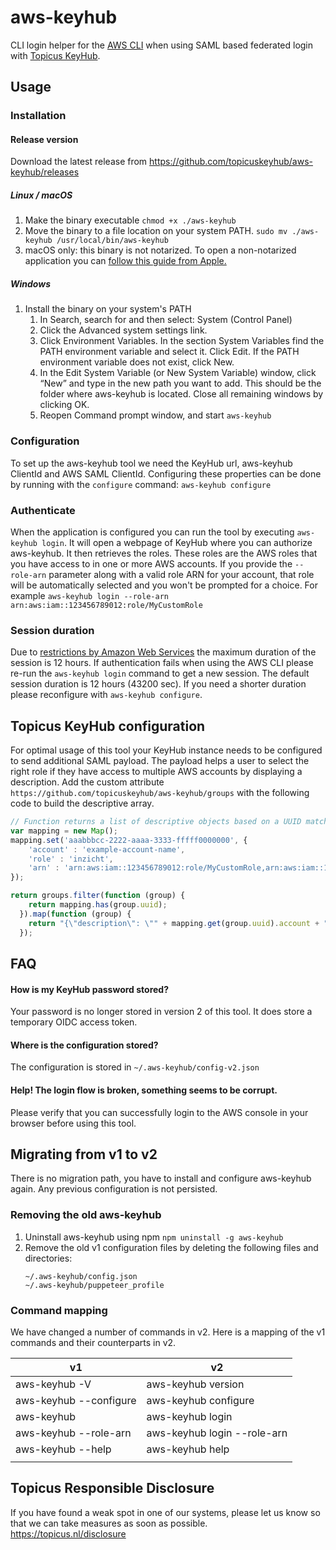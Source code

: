 # aws-keyhub
CLI login helper for the [AWS CLI](https://aws.amazon.com/cli/) when using SAML based federated login with [Topicus KeyHub](https://www.topicus-keyhub.com).

## Usage

### Installation

#### Release version
Download the latest release from https://github.com/topicuskeyhub/aws-keyhub/releases

##### Linux / macOS
1. Make the binary executable `chmod +x ./aws-keyhub`
2. Move the binary to a file location on your system PATH. `sudo mv ./aws-keyhub /usr/local/bin/aws-keyhub`
3. macOS only: this binary is not notarized. To open a non-notarized application you can [follow this guide from Apple.](https://support.apple.com/en-gb/guide/mac-help/mh40616/mac) 

##### Windows
1. Install the binary on your system's PATH
   1. In Search, search for and then select: System (Control Panel)
   2. Click the Advanced system settings link. 
   3. Click Environment Variables. In the section System Variables find the PATH environment variable and select it. Click Edit. If the PATH environment variable does not exist, click New. 
   5. In the Edit System Variable (or New System Variable) window, click “New” and type in the new path you want to add. This should be the folder where aws-keyhub is located. Close all remaining windows by clicking OK. 
   6. Reopen Command prompt window, and start `aws-keyhub`

### Configuration
To set up the aws-keyhub tool we need the KeyHub url, aws-keyhub ClientId and AWS SAML ClientId. Configuring these properties can be done by running with the `configure` command: `aws-keyhub configure`

### Authenticate
When the application is configured you can run the tool by executing `aws-keyhub login`.
It will open a webpage of KeyHub where you can authorize aws-keyhub. It then retrieves the roles. These roles are the AWS roles that you have access to in one or more AWS accounts.
If you provide the `--role-arn` parameter along with a valid role ARN for your account, that role will be automatically selected and you won't be prompted for a choice. For example `aws-keyhub login --role-arn arn:aws:iam::123456789012:role/MyCustomRole`

### Session duration
Due to [restrictions by Amazon Web Services](https://docs.aws.amazon.com/STS/latest/APIReference/API_AssumeRoleWithSAML.html) the maximum duration of the session is 12 hours. If authentication fails when using the AWS CLI please re-run the `aws-keyhub login` command to get a new session. The default session duration is 12 hours (43200 sec). If you need a shorter duration please reconfigure with `aws-keyhub configure`.

## Topicus KeyHub configuration
For optimal usage of this tool your KeyHub instance needs to be configured to send additional SAML payload. The payload helps a user to select the right role if they have access to multiple AWS accounts by displaying a description. Add the custom attribute ```https://github.com/topicuskeyhub/aws-keyhub/groups``` with the following code to build the descriptive array.

```javascript
// Function returns a list of descriptive objects based on a UUID match
var mapping = new Map();
mapping.set('aaabbbcc-2222-aaaa-3333-fffff0000000', {
    'account' : 'example-account-name',
    'role' : 'inzicht',
    'arn' : 'arn:aws:iam::123456789012:role/MyCustomRole,arn:aws:iam::123456789012:saml-provider/keyhub'
});

return groups.filter(function (group) {
    return mapping.has(group.uuid);
  }).map(function (group) {
    return "{\"description\": \"" + mapping.get(group.uuid).account + " - " + mapping.get(group.uuid).role + "\", \"arn\": \"" + mapping.get(group.uuid).arn + "\"}";
  });
```

## FAQ
#### How is my KeyHub password stored?
Your password is no longer stored in version 2 of this tool. It does store a temporary OIDC access token. 

#### Where is the configuration stored?
The configuration is stored in ```~/.aws-keyhub/config-v2.json```

#### Help! The login flow is broken, something seems to be corrupt.
Please verify that you can successfully login to the AWS console in your browser before using this tool.

## Migrating from v1 to v2
There is no migration path, you have to install and configure aws-keyhub again. Any previous configuration is not persisted. 

### Removing the old aws-keyhub
1. Uninstall aws-keyhub using npm `npm uninstall -g aws-keyhub`
2. Remove the old v1 configuration files by deleting the following files and directories:
   ```
   ~/.aws-keyhub/config.json
   ~/.aws-keyhub/puppeteer_profile
   ```

### Command mapping
We have changed a number of commands in v2. Here is a mapping of the v1 commands and their counterparts in v2.

| v1                           | v2                          |
|------------------------------|-----------------------------|
| aws-keyhub -V                | aws-keyhub version          |
| aws-keyhub --configure       | aws-keyhub configure        |
| aws-keyhub                   | aws-keyhub login            |
| aws-keyhub --role-arn        | aws-keyhub login --role-arn |
| aws-keyhub --help            | aws-keyhub help             |
|                              |                             |

## Topicus Responsible Disclosure
If you have found a weak spot in one of our systems, please let us know so that we can take measures as soon as possible.
https://topicus.nl/disclosure
